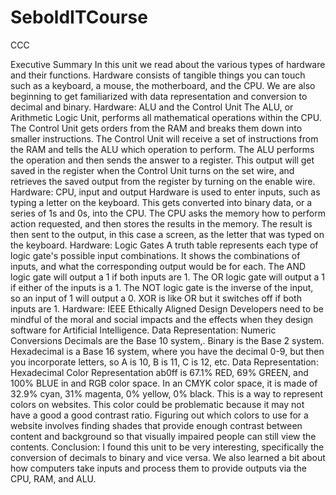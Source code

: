 # SeboldITCourse
CCC

Executive Summary
In this unit we read about the various types of hardware and their functions.  Hardware consists of tangible things you can touch such as a keyboard, a mouse, the motherboard, and the CPU.  We are also beginning to get familiarized with data representation and conversion to decimal and binary.
Hardware: ALU and the Control Unit
The ALU, or Arithmetic Logic Unit, performs all mathematical operations within the CPU.  The Control Unit gets orders from the RAM and breaks them down into smaller instructions.  The Control Unit will receive a set of instructions from the RAM and tells the ALU which operation to perform.  The ALU performs the operation and then sends the answer to a register.  This output will get saved in the register when the Control Unit turns on the set wire, and retrieves the saved output from the register by turning on the enable wire.
Hardware: CPU, input and output
Hardware is used to enter inputs, such as typing a letter on the keyboard. This gets converted into binary data, or a series of 1s and 0s, into the CPU.  The CPU asks the memory how to perform action requested, and then stores the results in the memory.  The result is then sent to the output, in this case a screen, as the letter that was typed on the keyboard.
Hardware: Logic Gates
A truth table represents each type of logic gate's possible input combinations. It shows the combinations of inputs, and what the corresponding output would be for each.  The AND logic gate will output a 1 if both inputs are 1. The OR logic gate will output a 1 if either of the inputs is a 1. The NOT logic gate is the inverse of the input, so an input of 1 will output a 0.  XOR is like OR but it switches off if both inputs are 1.
Hardware: IEEE Ethically Aligned Design
Developers need to be mindful of the moral and social impacts and the effects when they design software for Artificial Intelligence.
Data Representation: Numeric Conversions
Decimals are the Base 10 system,.  Binary is the Base 2 system. Hexadecimal is a Base 16 system, where you have the decimal 0-9, but then you incorporate letters, so A is 10, B is 11, C is 12, etc. 
Data Representation: Hexadecimal Color Representation
ab0ff is 67.1% RED, 69% GREEN, and 100% BLUE in and RGB color space. In an CMYK color space, it is made of 32.9% cyan, 31% magenta, 0% yellow, 0% black.  This is a way to represent colors on websites.  This color could be problematic because it may not have a good a good contrast ratio. Figuring out which colors to use for a website involves finding shades that provide enough contrast between content and background so that visually impaired people can still view the contents.
Conclusion:
I found this unit to be very interesting, specifically the conversion of decimals to binary and vice versa.  We also learned a bit about how computers take inputs and process them to provide outputs via the CPU, RAM, and ALU.
